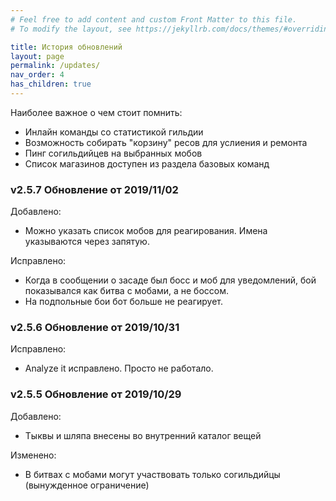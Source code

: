 ```yaml
---
# Feel free to add content and custom Front Matter to this file.
# To modify the layout, see https://jekyllrb.com/docs/themes/#overriding-theme-defaults

title: История обновлений
layout: page
permalink: /updates/
nav_order: 4
has_children: true
---
```


Наиболее важное о чем стоит помнить: 
- Инлайн команды со статистикой гильдии 
- Возможность собирать "корзину" ресов для услиения и ремонта
- Пинг согильдийцев на выбранных мобов
- Список магазинов доступен из раздела базовых команд 

### v2.5.7 Обновление от 2019/11/02 

Добавлено: 
- Можно указать список мобов для реагирования. Имена указываются через запятую. 

Исправлено:
- Когда в сообщении о засаде был босс и моб для уведомлений, бой показывался как битва с мобами, а не боссом. 
- На подпольные бои бот больше не реагирует. 

### v2.5.6 Обновление от 2019/10/31 

Исправлено:
- Analyze it исправлено. Просто не работало.  

### v2.5.5 Обновление от 2019/10/29 

Добавлено: 
- Тыквы и шляпа внесены во внутренний каталог вещей 

Изменено:
- В битвах с мобами могут участвовать только согильдийцы (вынужденное ограничение)

